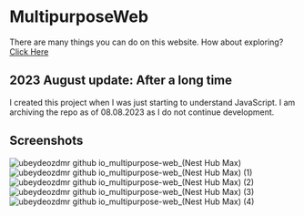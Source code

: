 # MultipurposeWeb

There are many things you can do on this website. How about exploring? [Click Here](https://ubeydeozdmr.github.io/multipurpose-web/)

## 2023 August update: After a long time

I created this project when I was just starting to understand JavaScript. I am archiving the repo as of 08.08.2023 as I do not continue development.

## Screenshots

![ubeydeozdmr github io_multipurpose-web_(Nest Hub Max)](https://github.com/ubeydeozdmr/multipurpose-web/assets/89304966/0b0c5dfe-5113-4fee-9e32-c87d340d2db4)
![ubeydeozdmr github io_multipurpose-web_(Nest Hub Max) (1)](https://github.com/ubeydeozdmr/multipurpose-web/assets/89304966/0d3421c9-ef22-46e8-8855-60dda0fc2ed2)
![ubeydeozdmr github io_multipurpose-web_(Nest Hub Max) (2)](https://github.com/ubeydeozdmr/multipurpose-web/assets/89304966/b451a953-2b96-4af7-8c8d-ace787d3a33b)
![ubeydeozdmr github io_multipurpose-web_(Nest Hub Max) (3)](https://github.com/ubeydeozdmr/multipurpose-web/assets/89304966/20e854b4-8f8e-481d-adeb-02d3018a63ba)
![ubeydeozdmr github io_multipurpose-web_(Nest Hub Max) (4)](https://github.com/ubeydeozdmr/multipurpose-web/assets/89304966/09386223-58b2-40a2-8313-b5d23f10b88e)
